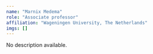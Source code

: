 ```yaml
---
name: "Marnix Medema"
role: "Associate professor"
affiliation: "Wageningen University, The Netherlands"
imgs: []
---
```

No description available.